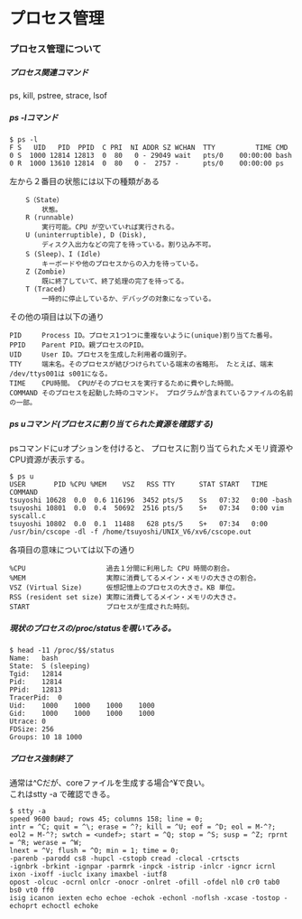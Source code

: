 # プロセス管理

### プロセス管理について
##### プロセス関連コマンド
ps, kill, pstree, strace, lsof

##### ps -lコマンド
```
$ ps -l
F S   UID   PID  PPID  C PRI  NI ADDR SZ WCHAN  TTY          TIME CMD
0 S  1000 12814 12813  0  80   0 - 29049 wait   pts/0    00:00:00 bash
0 R  1000 13610 12814  0  80   0 -  2757 -      pts/0    00:00:00 ps
```
左から２番目の状態には以下の種類がある

```
    S（State）
	    状態。
    R (runnable)
        実行可能。CPU が空いていれば実行される。 
    U (uninterruptible), D (Disk),
        ディスク入出力などの完了を待っている。割り込み不可。 
    S (Sleep)、I (Idle)
        キーボードや他のプロセスからの入力を待っている。 
    Z (Zombie)
        既に終了していて、終了処理の完了を待ってる。 
    T (Traced)
        一時的に停止しているか、デバッグの対象になっている。 
```

その他の項目は以下の通り
```
PID	    Process ID。プロセス1つ1つに重複ないように(unique)割り当てた番号。
PPID    Parent PID。親プロセスのPID。
UID     User ID。プロセスを生成した利用者の識別子。
TTY     端末名。そのプロセスが結びつけられている端末の省略形。 たとえば、端末 /dev/ttys001は s001になる。 
TIME    CPU時間。 CPUがそのプロセスを実行するために費やした時間。 
COMMAND そのプロセスを起動した時のコマンド。 プログラムが含まれているファイルの名前の一部。 
```


##### ps uコマンド(プロセスに割り当てられた資源を確認する)
psコマンドにuオプションを付けると、 プロセスに割り当てられたメモリ資源やCPU資源が表示する。 
```
$ ps u 
USER       PID %CPU %MEM    VSZ   RSS TTY      STAT START   TIME COMMAND
tsuyoshi 10628  0.0  0.6 116196  3452 pts/5    Ss   07:32   0:00 -bash
tsuyoshi 10801  0.0  0.4  50692  2516 pts/5    S+   07:34   0:00 vim syscall.c
tsuyoshi 10802  0.0  0.1  11488   628 pts/5    S+   07:34   0:00 /usr/bin/cscope -dl -f /home/tsuyoshi/UNIX_V6/xv6/cscope.out
```

各項目の意味については以下の通り
```
%CPU                    過去１分間に利用した CPU 時間の割合。 
%MEM                    実際に消費してるメイン・メモリの大きさの割合。 
VSZ (Virtual Size)      仮想記憶上のプロセスの大きさ。KB 単位。 
RSS (resident set size) 実際に消費してるメイン・メモリの大きさ。 
START                   プロセスが生成された時刻。 
```


##### 現状のプロセスの/proc/<PID>statusを覗いてみる。
```
$ head -11 /proc/$$/status
Name:	bash
State:	S (sleeping)
Tgid:	12814
Pid:	12814
PPid:	12813
TracerPid:	0
Uid:	1000	1000	1000	1000
Gid:	1000	1000	1000	1000
Utrace:	0
FDSize:	256
Groups:	10 18 1000 
```


##### プロセス強制終了

通常は^Cだが、coreファイルを生成する場合^¥で良い。  
これはstty -a で確認できる。
```
$ stty -a
speed 9600 baud; rows 45; columns 158; line = 0;
intr = ^C; quit = ^\; erase = ^?; kill = ^U; eof = ^D; eol = M-^?; eol2 = M-^?; swtch = <undef>; start = ^Q; stop = ^S; susp = ^Z; rprnt = ^R; werase = ^W;
lnext = ^V; flush = ^O; min = 1; time = 0;
-parenb -parodd cs8 -hupcl -cstopb cread -clocal -crtscts
-ignbrk -brkint -ignpar -parmrk -inpck -istrip -inlcr -igncr icrnl ixon -ixoff -iuclc ixany imaxbel -iutf8
opost -olcuc -ocrnl onlcr -onocr -onlret -ofill -ofdel nl0 cr0 tab0 bs0 vt0 ff0
isig icanon iexten echo echoe -echok -echonl -noflsh -xcase -tostop -echoprt echoctl echoke
```


